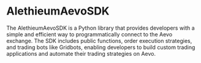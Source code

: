 # AlethieumAevoSDK
The AlethieumAevoSDK is a Python library that provides developers with a simple and efficient way to programmatically connect to the Aevo exchange. The SDK includes public functions, order execution strategies, and trading bots like Gridbots, enabling developers to build custom trading applications and automate their trading strategies on Aevo.
